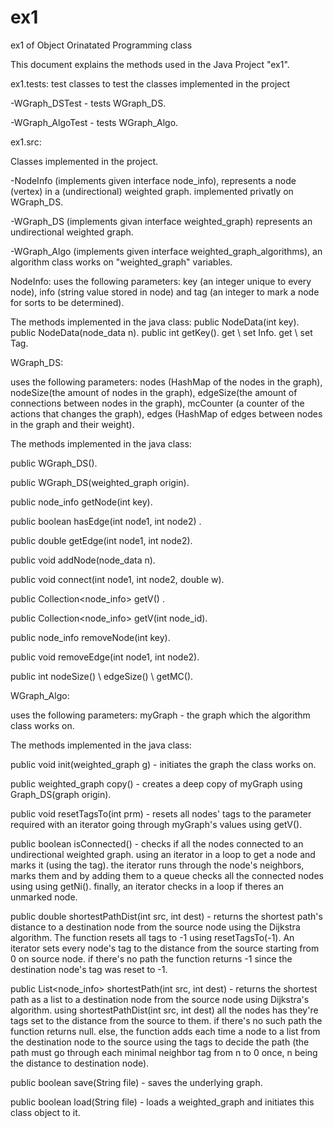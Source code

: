 # ex1
 ex1 of Object Orinatated Programming class

This document explains the methods used in the Java Project "ex1".

ex1.tests:
test classes to test the classes implemented in the project

-WGraph_DSTest - tests WGraph_DS.

-WGraph_AlgoTest - tests WGraph_Algo.

ex1.src:

Classes implemented in the project.

-NodeInfo (implements given interface node_info), represents a node (vertex) in a (undirectional) weighted graph. implemented privatly on WGraph_DS.

-WGraph_DS (implements givan interface weighted_graph) represents an undirectional weighted graph.

-WGraph_Algo (implements given interface weighted_graph_algorithms), an algorithm class works on "weighted_graph" variables.


NodeInfo:
uses the following parameters:
key (an integer unique to every node), info (string value stored in node) and tag (an integer to mark a node for sorts to be determined).

The methods implemented in the  java class:
public NodeData(int key).
public NodeData(node_data n).
public int getKey().
get \ set Info.
get \ set Tag.

WGraph_DS:

uses the following parameters:
nodes (HashMap of the nodes in the graph), nodeSize(the amount of nodes in the graph), edgeSize(the amount of connections between nodes in the graph),
mcCounter (a counter of the actions that changes the graph), edges (HashMap of edges between nodes in the graph and their weight).

The methods implemented in the  java class:

public WGraph_DS().

public WGraph_DS(weighted_graph origin).

public node_info getNode(int key).

public boolean hasEdge(int node1, int node2) .

public double getEdge(int node1, int node2).

public void addNode(node_data n).

public void connect(int node1, int node2, double w).

public Collection<node_info> getV() .

public Collection<node_info> getV(int node_id).

public node_info removeNode(int key).

public void removeEdge(int node1, int node2).

public int nodeSize() \ edgeSize() \ getMC().


WGraph_Algo:

uses the following parameters:
myGraph  - the graph which the algorithm class works on.

The methods implemented in the  java class:

public void init(weighted_graph g) - initiates the graph the class works on.

public weighted_graph copy() - creates a deep copy of myGraph using Graph_DS(graph origin).

public void  resetTagsTo(int prm) - resets all nodes' tags to the parameter required with an iterator going through myGraph's values using getV().

public boolean isConnected() - checks if all the nodes connected to an undirectional weighted graph. using an iterator in a loop to get a node and marks it (using the tag).
the iterator runs through the node's neighbors, marks them and by adding them to a queue checks all the connected nodes using using getNi().
finally, an iterator checks in a loop if theres an unmarked node.

public double shortestPathDist(int src, int dest) - returns the shortest path's distance to a destination node from the source node using the Dijkstra algorithm. The function resets all tags to -1 using resetTagsTo(-1).
An iterator sets every node's tag to the distance from the source starting from 0 on source node.
if there's no path the function returns -1 since the destination node's tag was reset to -1.

public List<node_info> shortestPath(int src, int dest) - returns the shortest path as a list to a destination node from the source node using Dijkstra's algorithm.
     using shortestPathDist(int src, int dest) all the nodes has they're tags set to the distance from the source to them.
     if there's no such path the function returns null. else, the function
     adds each time a node to a list from the destination node to the source using the tags to decide the path
     (the path must go through each minimal neighbor tag from n to 0 once, n being the distance to destination node).

public boolean save(String file) - saves the underlying graph.

public boolean load(String file) - loads a weighted_graph and initiates this class object to it.


 